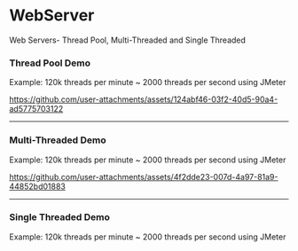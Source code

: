 # WebServer
Web Servers- Thread Pool, Multi-Threaded and Single Threaded 

### Thread Pool Demo 
Example: 120k threads per minute ~ 2000 threads per second using JMeter

https://github.com/user-attachments/assets/124abf46-03f2-40d5-90a4-ad5775703122

---

### Multi-Threaded Demo 
Example: 120k threads per minute ~ 2000 threads per second using JMeter

https://github.com/user-attachments/assets/4f2dde23-007d-4a97-81a9-44852bd01883

---
### Single Threaded Demo 
Example: 120k threads per minute ~ 2000 threads per second using JMeter


